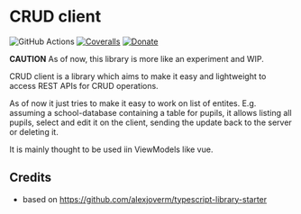 # CRUD client

![GitHub Actions](https://img.shields.io/github/workflow/status/lmeysel/crud-client/Node.js%20CI?style=flat-square&logo=github)
[![Coveralls](https://img.shields.io/coveralls/lmeysel/crud-client.svg?style=flat-square&logo=coveralls)](https://coveralls.io/github/lmeysel/crud-client)
[![Donate](https://img.shields.io/badge/donate-paypal-blue.svg?style=flat-square)](https://paypal.me/lmeysel)

**CAUTION** As of now, this library is more like an experiment and WIP.

CRUD client is a library which aims to make it easy and lightweight to access REST APIs for CRUD operations.

As of now it just tries to make it easy to work on list of entites. E.g. assuming a school-database containing a table for pupils, it allows listing all pupils, select and edit it on the client, sending the update back to the server or deleting it.

It is mainly thought to be used iin ViewModels like vue.

## Credits

* based on https://github.com/alexjoverm/typescript-library-starter
